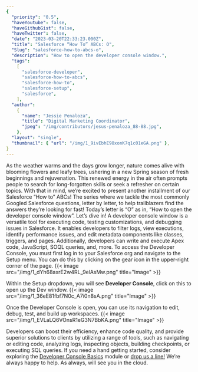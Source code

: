```yaml
---
{
  "priority": "0.5",
  "haveYoutube": false,
  "haveGithubGist": false,
  "haveTwitter": false,
  "date": "2023-03-20T22:33:23.000Z",
  "title": "Salesforce “How To” ABCs: O",
  "Slug": "salesforce-how-to-abcs-o",
  "description": "How to open the developer console window.",
  "tags":
    [
      "salesforce-developer",
      "salesforce-how-to-abcs",
      "salesforce-how-to",
      "salesforce-setup",
      "salesforce",
    ],
  "author":
    {
      "name": "Jessie Penaloza",
      "title": "Digital Marketing Coordinator",
      "jpeg": "/img/contributors/jesus-penaloza_88-88.jpg",
    },
  "layout": "single",
  "thumbnail": { "url": "/img/1_9ivEbhE98xonK7q1c01eGA.png" },
}
---
```


As the weather warms and the days grow longer, nature comes alive with blooming flowers and leafy trees, ushering in a new Spring season of fresh beginnings and rejuvenation. This renewed energy in the air often prompts people to search for long-forgotten skills or seek a refresher on certain topics. With that in mind, we’re excited to present another installment of our Salesforce “How to” ABCs! The series where we tackle the most commonly Googled Salesforce questions, letter by letter, to help trailblazers find the answers they’re looking for fast!
Today’s letter is “O” as in, “How to open the developer console window”. Let’s dive in!
A developer console window is a versatile tool for executing code, testing customizations, and debugging issues in Salesforce. It enables developers to filter logs, view executions, identify performance issues, and edit metadata components like classes, triggers, and pages. Additionally, developers can write and execute Apex code, JavaScript, SOQL queries, and, more.
To access the Developer Console, you must first log in to your Salesforce org and navigate to the Setup menu. You can do this by clicking on the gear icon in the upper-right corner of the page.
{{< image src="/img/1_dYh68axrE2w4RL_9elAsMw.png" title="Image" >}}

Within the Setup dropdown, you will see <strong>Developer Console</strong>, click on this to open up the Dev window.
{{< image src="/img/1_36eE81fbf7N0c_A7i0n8sA.png" title="Image" >}}

Once the Developer Console is open, you can use its navigation to edit, debug, test, and build up workspaces.
{{< image src="/img/1_EVLaLQ6VOnsR1eG3N7BbKA.png" title="Image" >}}

Developers can boost their efficiency, enhance code quality, and provide superior solutions to clients by utilizing a range of tools, such as navigating or editing code, analyzing logs, inspecting objects, building checkpoints, or executing SQL queries. If you need a hand getting started, consider exploring the [Developer Console Basics](https://trailhead.salesforce.com/content/learn/modules/developer_console) module or [drop us a line!](https://appexchange.salesforce.com/appxConsultingListingDetail?listingId=a0N30000001gF9jEAE) We’re always happy to help.
As always, will see you in the cloud.
